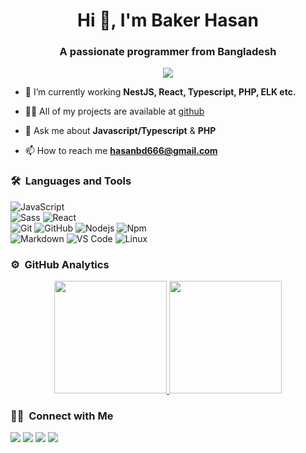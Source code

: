 <h1 align="center">Hi 👋, I'm Baker Hasan</h1>
<h3 align="center">A passionate programmer from Bangladesh</h3>
	
<p align="center">
  <img src="https://komarev.com/ghpvc/?username=hsnbd&color=blueviolet&style=flat">
</p>

- 🌱 I’m currently working **NestJS, React, Typescript, PHP, ELK etc.**

- 👨‍💻 All of my projects are available at [github](https://github.com/hsnbd?tab=repositories)

- 💬 Ask me about **Javascript/Typescript** & **PHP**

- 📫 How to reach me **hasanbd666@gmail.com**


	
### 🛠 &nbsp;Languages and Tools

![JavaScript](https://img.shields.io/badge/-JavaScript-%23F7DF1C?style=for-the-badge&logo=javascript&logoColor=000000&labelColor=%23F7DF1C&color=%23FFCE5A)
<br>
![Sass](https://img.shields.io/badge/-Sass-%23CC6699?style=for-the-badge&logo=sass&logoColor=ffffff)
![React](https://img.shields.io/badge/-React-61DAFB?style=for-the-badge&logo=react&logoColor=ffffff)
<br>
![Git](https://img.shields.io/badge/-Git-%23F05032?style=for-the-badge&logo=git&logoColor=%23ffffff)
![GitHub](https://img.shields.io/badge/-GitHub-181717?style=for-the-badge&logo=github)
![Nodejs](https://img.shields.io/badge/-Nodejs-339933?style=for-the-badge&logo=Node.js&logoColor=ffffff)
![Npm](https://img.shields.io/badge/-npm-CB3837?style=for-the-badge&logo=npm)
<br>
![Markdown](https://img.shields.io/badge/Markdown-000000?style=for-the-badge&logo=markdown&logoColor=white)
![VS Code](http://img.shields.io/badge/-VS%20Code-007ACC?style=for-the-badge&logo=visual-studio-code&logoColor=ffffff)
![Linux](http://img.shields.io/badge/-Linux-0078D6?style=for-the-badge&logo=linux&logoColor=ffffff)
<br/>

### ⚙️ &nbsp;GitHub Analytics

<p align="center">
<a href="https://github.com/hsnbd">
  <img height="180em" src="https://github-readme-stats.vercel.app/api?username=hsnbd&show_icons=true&theme=algolia&include_all_commits=true&count_private=true"/>
  <img height="180em" src="https://github-readme-stats.vercel.app/api/top-langs/?username=hsnbd&layout=compact&langs_count=8&theme=algolia"/>
</a>
</p>

### 🤝🏻 &nbsp;Connect with Me

<p>
<a href="https://www.hsnbd.github.io"><img src="https://img.shields.io/badge/-hsnbd.github.io-3423A6?style=for-the-badge&logo=Google-Chrome&logoColor=white"/></a>
<a href="https://linkedin.com/in/baker-hasan"><img src="https://img.shields.io/badge/-baker--hasan-0077B5?style=flat&logo=Linkedin&logoColor=white"/></a>
<a href="mailto:hasanbd666@gmail.com"><img src="https://img.shields.io/badge/-hasanbd666@gmail.com-D14836?style=flat&logo=Gmail&logoColor=white"/></a>
<a href="https://twitter.com/baker.hasan"><img src="https://img.shields.io/badge/-@baker.hasan-1877F2?style=flat&logo=Twitter&logoColor=white"/></a>
</p>

